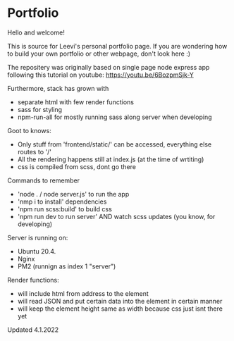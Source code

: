 # Portfolio
Hello and welcome!

This is source for Leevi's personal portfolio page.
If you are wondering how to build your own portfolio or other webpage, don't look here :)

The repositery was originally based on single page node express app following this tutorial on youtube:
https://youtu.be/6BozpmSjk-Y

Furthermore, stack has grown with
- separate html with few render functions
- sass for styling
- npm-run-all for mostly running sass along server when developing 

Goot to knows:
- Only stuff from 'frontend/static/' can be accessed, everything else routes to '/'
- All the rendering happens still at index.js (at the time of wrtiting)
- css is compiled from scss, dont go there

Commands to remember
- 'node . / node server.js' to run the app
- 'nmp i to install' dependencies
- 'npm run scss:build' to build css
- 'npm run dev to run server' AND watch scss updates (you know, for developing)

Server is running on:
- Ubuntu 20.4.
- Nginx
- PM2 (runnign as index 1 "server")

Render functions:
- <elem include-html='url.html'></elem> will include html from address to the element
- <elem load-article='url.JSON'></elem> will read JSON and put certain data into the element in certain manner
- <elem class='square'></elem> will keep the element height same as width because css just isnt there yet

Updated 4.1.2022
